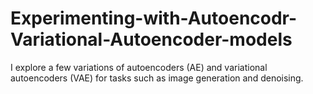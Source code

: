 # Experimenting-with-Autoencodr-Variational-Autoencoder-models
I explore a few variations of autoencoders (AE) and variational autoencoders (VAE) for tasks such as image generation and denoising.
